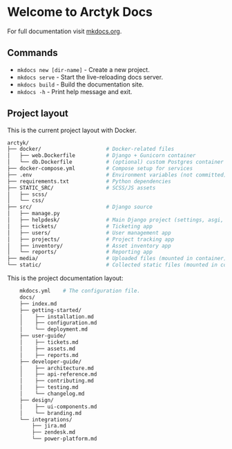 # Welcome to Arctyk Docs

For full documentation visit [mkdocs.org](https://www.mkdocs.org).

## Commands

* `mkdocs new [dir-name]` - Create a new project.
* `mkdocs serve` - Start the live-reloading docs server.
* `mkdocs build` - Build the documentation site.
* `mkdocs -h` - Print help message and exit.

## Project layout
This is the current project layout with Docker. 

```bash
arctyk/
├── docker/                     # Docker-related files
│   ├── web.Dockerfile          # Django + Gunicorn container
│   └── db.Dockerfile           # (optional) custom Postgres container
├── docker-compose.yml          # Compose setup for services
├── .env                        # Environment variables (not committed)
├── requirements.txt            # Python dependencies
├── STATIC_SRC/                 # SCSS/JS assets
│   ├── scss/
│   └── css/
├── src/                        # Django source
│   ├── manage.py
│   ├── helpdesk/               # Main Django project (settings, asgi, wsgi)
│   ├── tickets/                # Ticketing app
│   ├── users/                  # User management app
│   ├── projects/               # Project tracking app
│   ├── inventory/              # Asset inventory app
│   └── reports/                # Reporting app
├── media/                      # Uploaded files (mounted in container)
└── static/                     # Collected static files (mounted in container)
```

This is the project documentation layout:

```bash
    mkdocs.yml    # The configuration file.
    docs/
    ├── index.md
    ├── getting-started/
    │    ├── installation.md
    │    ├── configuration.md
    │    └── deployment.md
    ├── user-guide/
    │    ├── tickets.md
    │    ├── assets.md
    │    ├── reports.md
    ├── developer-guide/
    │    ├── architecture.md
    │    ├── api-reference.md
    │    ├── contributing.md
    │    ├── testing.md
    │    └── changelog.md
    ├── design/
    │    ├── ui-components.md
    │    └── branding.md
    └── integrations/
        ├── jira.md
        ├── zendesk.md
        └── power-platform.md
```